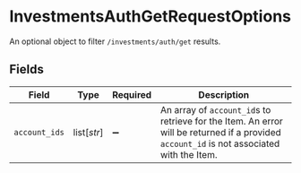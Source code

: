 # InvestmentsAuthGetRequestOptions

An optional object to filter `/investments/auth/get` results.


## Fields

| Field                                                                                                                                     | Type                                                                                                                                      | Required                                                                                                                                  | Description                                                                                                                               |
| ----------------------------------------------------------------------------------------------------------------------------------------- | ----------------------------------------------------------------------------------------------------------------------------------------- | ----------------------------------------------------------------------------------------------------------------------------------------- | ----------------------------------------------------------------------------------------------------------------------------------------- |
| `account_ids`                                                                                                                             | list[*str*]                                                                                                                               | :heavy_minus_sign:                                                                                                                        | An array of `account_id`s to retrieve for the Item. An error will be returned if a provided `account_id` is not associated with the Item. |